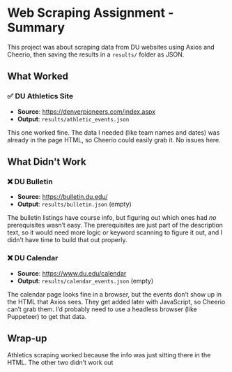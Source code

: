 # Web Scraping Assignment - Summary

This project was about scraping data from DU websites using Axios and Cheerio, then saving the results in a `results/` folder as JSON.

## What Worked

### ✅ DU Athletics Site
- **Source**: https://denverpioneers.com/index.aspx  
- **Output**: `results/athletic_events.json`

This one worked fine. The data I needed (like team names and dates) was already in the page HTML, so Cheerio could easily grab it. No issues here.

## What Didn't Work

### ❌ DU Bulletin
- **Source**: https://bulletin.du.edu/  
- **Output**: `results/bulletin.json` (empty)

The bulletin listings have course info, but figuring out which ones had *no* prerequisites wasn’t easy. The prerequisites are just part of the description text, so it would need more logic or keyword scanning to figure it out, and I didn’t have time to build that out properly.

### ❌ DU Calendar
- **Source**: https://www.du.edu/calendar  
- **Output**: `results/calendar_events.json` (empty)

The calendar page looks fine in a browser, but the events don’t show up in the HTML that Axios sees. They get added later with JavaScript, so Cheerio can’t grab them. I’d probably need to use a headless browser (like Puppeteer) to get that data.

## Wrap-up

Athletics scraping worked because the info was just sitting there in the HTML. The other two didn’t work out
